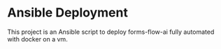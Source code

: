 # Ansible Deployment

This project is an Ansible script to deploy forms-flow-ai fully automated with docker on a vm.
